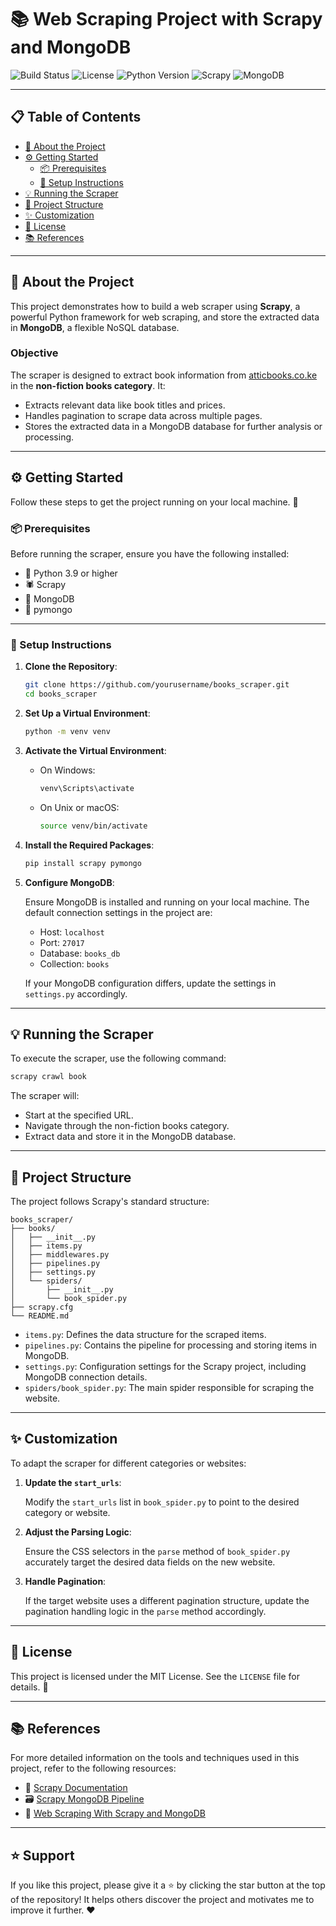 # 📚 Web Scraping Project with Scrapy and MongoDB

![Build Status](https://img.shields.io/github/actions/workflow/status/yourusername/books_scraper/ci.yml?label=Build) 
![License](https://img.shields.io/github/license/yourusername/books_scraper) 
![Python Version](https://img.shields.io/badge/python-3.9%2B-blue) 
![Scrapy](https://img.shields.io/badge/scrapy-framework-orange) 
![MongoDB](https://img.shields.io/badge/mongodb-database-brightgreen)

---

## 📋 Table of Contents

- [📖 About the Project](#about-the-project)
- [⚙️ Getting Started](#getting-started)
  - [📦 Prerequisites](#prerequisites)
  - [🔧 Setup Instructions](#setup-instructions)
- [💡 Running the Scraper](#running-the-scraper)
- [📂 Project Structure](#project-structure)
- [✨ Customization](#customization)
- [📜 License](#license)
- [📚 References](#references)

---

## 📖 About the Project

This project demonstrates how to build a web scraper using **Scrapy**, a powerful Python framework for web scraping, and store the extracted data in **MongoDB**, a flexible NoSQL database. 

### Objective

The scraper is designed to extract book information from [atticbooks.co.ke](https://atticbooks.co.ke/) in the **non-fiction books category**. It:
- Extracts relevant data like book titles and prices.
- Handles pagination to scrape data across multiple pages.
- Stores the extracted data in a MongoDB database for further analysis or processing.

---

## ⚙️ Getting Started

Follow these steps to get the project running on your local machine. 🚀

### 📦 Prerequisites

Before running the scraper, ensure you have the following installed:
- 🐍 Python 3.9 or higher
- 🕷️ Scrapy
- 💾 MongoDB
- 🔗 pymongo

---

### 🔧 Setup Instructions

1. **Clone the Repository**:

   ```bash
   git clone https://github.com/yourusername/books_scraper.git
   cd books_scraper
   ```

2. **Set Up a Virtual Environment**:

   ```bash
   python -m venv venv
   ```

3. **Activate the Virtual Environment**:

   - On Windows:

     ```bash
     venv\Scripts\activate
     ```

   - On Unix or macOS:

     ```bash
     source venv/bin/activate
     ```

4. **Install the Required Packages**:

   ```bash
   pip install scrapy pymongo
   ```

5. **Configure MongoDB**:

   Ensure MongoDB is installed and running on your local machine. The default connection settings in the project are:
   - Host: `localhost`
   - Port: `27017`
   - Database: `books_db`
   - Collection: `books`

   If your MongoDB configuration differs, update the settings in `settings.py` accordingly.

---

## 💡 Running the Scraper

To execute the scraper, use the following command:

```bash
scrapy crawl book
```

The scraper will:
- Start at the specified URL.
- Navigate through the non-fiction books category.
- Extract data and store it in the MongoDB database.

---

## 📂 Project Structure

The project follows Scrapy's standard structure:

```
books_scraper/
├── books/
│   ├── __init__.py
│   ├── items.py
│   ├── middlewares.py
│   ├── pipelines.py
│   ├── settings.py
│   └── spiders/
│       ├── __init__.py
│       └── book_spider.py
├── scrapy.cfg
└── README.md
```

- `items.py`: Defines the data structure for the scraped items.
- `pipelines.py`: Contains the pipeline for processing and storing items in MongoDB.
- `settings.py`: Configuration settings for the Scrapy project, including MongoDB connection details.
- `spiders/book_spider.py`: The main spider responsible for scraping the website.

---

## ✨ Customization

To adapt the scraper for different categories or websites:

1. **Update the `start_urls`**:

   Modify the `start_urls` list in `book_spider.py` to point to the desired category or website.

2. **Adjust the Parsing Logic**:

   Ensure the CSS selectors in the `parse` method of `book_spider.py` accurately target the desired data fields on the new website.

3. **Handle Pagination**:

   If the target website uses a different pagination structure, update the pagination handling logic in the `parse` method accordingly.

---

## 📜 License

This project is licensed under the MIT License. See the `LICENSE` file for details. 📄

---

## 📚 References

For more detailed information on the tools and techniques used in this project, refer to the following resources:
- 📖 [Scrapy Documentation](https://docs.scrapy.org/en/latest/)
- 🗃️ [Scrapy MongoDB Pipeline](https://github.com/julien-duponchelle/scrapy-mongodb)
- 📰 [Web Scraping With Scrapy and MongoDB](https://realpython.com/web-scraping-with-scrapy-and-mongodb/)

---

## ⭐ Support

If you like this project, please give it a ⭐ by clicking the star button at the top of the repository! It helps others discover the project and motivates me to improve it further. ❤️
